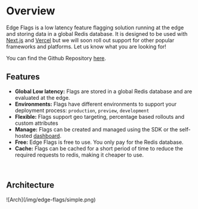# Overview

Edge Flags is a low latency feature flagging solution running at the edge and
storing data in a global Redis database. It is designed to be used with
[Next.js](https://nextjs.org) and [Vercel](https://vercel.com) but we will soon
roll out support for other popular frameworks and platforms. Let us know what
you are looking for!

You can find the Github Repository [here](https://github.com/upstash/edge-flags).

## Features

- **Global Low latency:** Flags are stored in a global Redis database and are
  evaluated at the edge.
- **Environments:** Flags have different environments to support your deployment
  process: `production`, `preview`, `development`
- **Flexible:** Flags support geo targeting, percentage based rollouts and
  custom attributes
- **Manage:** Flags can be created and managed using the SDK or the self-hosted [dashboard](https://github.com/upstash/edge-flags/tree/main/packages/dashboard).
- **Free:** Edge Flags is free to use. You only pay for the Redis database.
- **Cache:** Flags can be cached for a short period of time to reduce the
  required requests to redis, making it cheaper to use.

<br />

## Architecture

<Frame>![Arch](/img/edge-flags/simple.png)</Frame>
